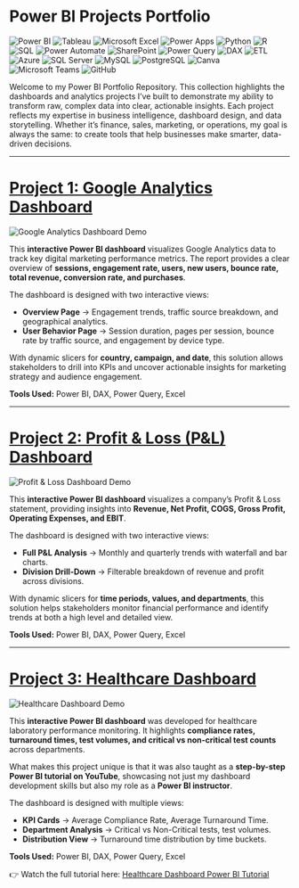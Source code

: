 # Power BI Projects Portfolio 

![Power BI](https://img.shields.io/badge/Power%20BI-F2C811?style=for-the-badge&logo=powerbi&logoColor=black)  ![Tableau](https://img.shields.io/badge/Tableau-E97627?style=for-the-badge&logo=tableau&logoColor=white)  ![Microsoft Excel](https://img.shields.io/badge/Microsoft%20Excel-217346?style=for-the-badge&logo=microsoft-excel&logoColor=white)  ![Power Apps](https://img.shields.io/badge/Power%20Apps-742774?style=for-the-badge&logo=powerapps&logoColor=white)  ![Python](https://img.shields.io/badge/Python-3776AB?style=for-the-badge&logo=python&logoColor=white)  ![R](https://img.shields.io/badge/R-276DC3?style=for-the-badge&logo=r&logoColor=white)  ![SQL](https://img.shields.io/badge/SQL-336791?style=for-the-badge&logo=postgresql&logoColor=white)  ![Power Automate](https://img.shields.io/badge/Power%20Automate-0066FF?style=for-the-badge&logo=powerautomate&logoColor=white)  ![SharePoint](https://img.shields.io/badge/SharePoint-0078D4?style=for-the-badge&logo=microsoft-sharepoint&logoColor=white)  ![Power Query](https://img.shields.io/badge/Power%20Query-217346?style=for-the-badge&logo=microsoft-excel&logoColor=white)  ![DAX](https://img.shields.io/badge/DAX-0078D4?style=for-the-badge&logo=microsoft&logoColor=white)  ![ETL](https://img.shields.io/badge/ETL-FF6F00?style=for-the-badge&logo=apache-spark&logoColor=white)  ![Azure](https://img.shields.io/badge/Azure-0078D4?style=for-the-badge&logo=microsoft-azure&logoColor=white)  ![SQL Server](https://img.shields.io/badge/SQL%20Server-CC2927?style=for-the-badge&logo=microsoft-sql-server&logoColor=white)  ![MySQL](https://img.shields.io/badge/MySQL-4479A1?style=for-the-badge&logo=mysql&logoColor=white)  ![PostgreSQL](https://img.shields.io/badge/PostgreSQL-336791?style=for-the-badge&logo=postgresql&logoColor=white)  ![Canva](https://img.shields.io/badge/Canva-00C4CC?style=for-the-badge&logo=canva&logoColor=white)  ![Microsoft Teams](https://img.shields.io/badge/Microsoft%20Teams-6264A7?style=for-the-badge&logo=microsoft-teams&logoColor=white)  ![GitHub](https://img.shields.io/badge/GitHub-181717?style=for-the-badge&logo=github&logoColor=white)  


Welcome to my Power BI Portfolio Repository. This collection highlights the dashboards and analytics projects I’ve built to demonstrate my ability to transform raw, complex data into clear, actionable insights. Each project reflects my expertise in business intelligence, dashboard design, and data storytelling. Whether it’s finance, sales, marketing, or operations, my goal is always the same: to create tools that help businesses make smarter, data-driven decisions.

---

# [Project 1: Google Analytics Dashboard](Google_Analytics_Dashboard)  

![Google Analytics Dashboard Demo](Google_Analytics_Dashboard/images/Untitled%20design%20%281%29.gif)  

This **interactive Power BI dashboard** visualizes Google Analytics data to track key digital marketing performance metrics. The report provides a clear overview of **sessions, engagement rate, users, new users, bounce rate, total revenue, conversion rate, and purchases**.  

The dashboard is designed with two interactive views:  
- **Overview Page** → Engagement trends, traffic source breakdown, and geographical analytics.  
- **User Behavior Page** → Session duration, pages per session, bounce rate by traffic source, and engagement by device type.  

With dynamic slicers for **country, campaign, and date**, this solution allows stakeholders to drill into KPIs and uncover actionable insights for marketing strategy and audience engagement.  

**Tools Used:** Power BI, DAX, Power Query, Excel  

---

# [Project 2: Profit & Loss (P&L) Dashboard](Profit_Loss_Dashboard)  

![Profit & Loss Dashboard Demo](Profit_Loss_Dashboard/images/PNL%20gif.gif)

This **interactive Power BI dashboard** visualizes a company’s Profit & Loss statement, providing insights into **Revenue, Net Profit, COGS, Gross Profit, Operating Expenses, and EBIT**.  

The dashboard is designed with two interactive views:  
- **Full P&L Analysis** → Monthly and quarterly trends with waterfall and bar charts.  
- **Division Drill-Down** → Filterable breakdown of revenue and profit across divisions.  

With dynamic slicers for **time periods, values, and departments**, this solution helps stakeholders monitor financial performance and identify trends at both a high level and detailed view.  

**Tools Used:** Power BI, DAX, Power Query, Excel  

---

# [Project 3: Healthcare Dashboard](Healthcare_Dashboard)  

![Healthcare Dashboard Demo](Healthcare_Dashboard/images/Healthcare%20gif.gif)  

This **interactive Power BI dashboard** was developed for healthcare laboratory performance monitoring. It highlights **compliance rates, turnaround times, test volumes, and critical vs non-critical test counts** across departments.  

What makes this project unique is that it was also taught as a **step-by-step Power BI tutorial on YouTube**, showcasing not just my dashboard development skills but also my role as a **Power BI instructor**.  

The dashboard is designed with multiple views:  
- **KPI Cards** → Average Compliance Rate, Average Turnaround Time.  
- **Department Analysis** → Critical vs Non-Critical tests, test volumes.  
- **Distribution View** → Turnaround time distribution by time buckets.  

**Tools Used:** Power BI, DAX, Power Query, Excel  

👉 Watch the full tutorial here: [Healthcare Dashboard Power BI Tutorial](https://www.youtube.com/watch?v=o4mUfLXUQ5A&t=424s)  
